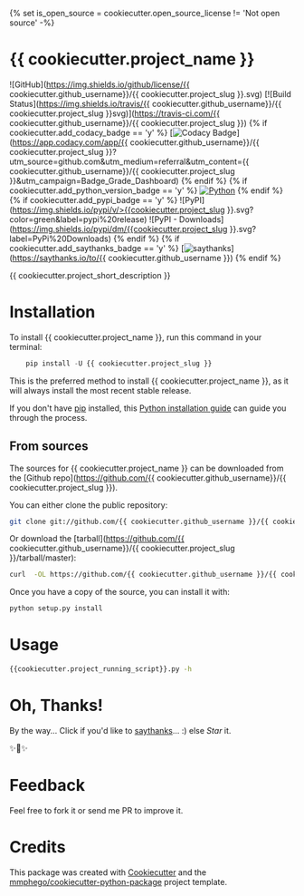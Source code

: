 {% set is_open_source = cookiecutter.open_source_license != 'Not open source' -%}
# {{ cookiecutter.project_name }}

![GitHub](https://img.shields.io/github/license/{{ cookiecutter.github_username}}/{{ cookiecutter.project_slug }}.svg)
[![Build Status](https://img.shields.io/travis/{{ cookiecutter.github_username}}/{{ cookiecutter.project_slug }}svg)](https://travis-ci.com/{{ cookiecutter.github_username}}/{{ cookiecutter.project_slug }})
{% if cookiecutter.add_codacy_badge == 'y' %}
[![Codacy Badge](https://api.codacy.com/project/badge/Grade/43713e0b78f547e8912ff05c9350cffb)](https://app.codacy.com/app/{{ cookiecutter.github_username}}/{{ cookiecutter.project_slug }}?utm_source=github.com&utm_medium=referral&utm_content={{ cookiecutter.github_username}}/{{ cookiecutter.project_slug }}&utm_campaign=Badge_Grade_Dashboard)
{% endif %}
{% if cookiecutter.add_python_version_badge == 'y' %}
[![Python](https://img.shields.io/badge/Python-3.6%2B-red.svg)](https://www.python.org/downloads/)
{% endif %}
{% if cookiecutter.add_pypi_badge == 'y' %}
![PyPI](https://img.shields.io/pypi/v/>{{cookiecutter.project_slug }}.svg?color=green&label=pypi%20release)
![PyPI - Downloads](https://img.shields.io/pypi/dm/{{cookiecutter.project_slug }}.svg?label=PyPi%20Downloads)
{% endif %}
{% if cookiecutter.add_saythanks_badge == 'y' %}
[![saythanks](https://img.shields.io/badge/say-thanks-ff69b4.svg)](https://saythanks.io/to/{{ cookiecutter.github_username }})
{% endif %}

{{ cookiecutter.project_short_description }}

# Installation

To install {{ cookiecutter.project_name }}, run this command in your terminal:

```python
    pip install -U {{ cookiecutter.project_slug }}
```

This is the preferred method to install {{ cookiecutter.project_name }},
as it will always install the most recent stable release.

If you don't have [pip](https://pip.pypa.io) installed,
this [Python installation guide](http://docs.python-guide.org/en/latest/starting/installation/) can guide you through the process.

## From sources

The sources for {{ cookiecutter.project_name }} can be downloaded from the [Github repo](https://github.com/{{ cookiecutter.github_username}}/{{ cookiecutter.project_slug }}).

You can either clone the public repository:

```bash
git clone git://github.com/{{ cookiecutter.github_username }}/{{ cookiecutter.project_slug }}
```

Or download the [tarball](https://github.com/{{ cookiecutter.github_username}}/{{ cookiecutter.project_slug }}/tarball/master):

```bash
curl  -OL https://github.com/{{ cookiecutter.github_username }}/{{ cookiecutter.project_slug }}/tarball/master
```

Once you have a copy of the source, you can install it with:

```bash
python setup.py install
```

# Usage

```bash
{{cookiecutter.project_running_script}}.py -h
```
# Oh, Thanks!

By the way...
Click if you'd like to [saythanks](https://saythanks.io/to/>{{cookiecutter.github_username}})... :) else *Star* it.

✨🍰✨

# Feedback

Feel free to fork it or send me PR to improve it.

# Credits

This package was created with [Cookiecutter](https://github.com/audreyr/cookiecutter) and the [mmphego/cookiecutter-python-package](https://github.com/mmphego/cookiecutter-python-package) project template.
